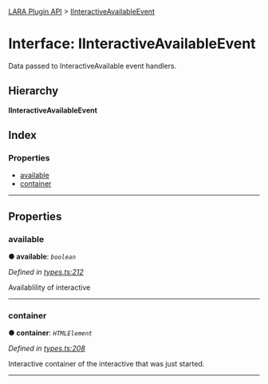 [LARA Plugin API](../README.md) > [IInteractiveAvailableEvent](../interfaces/iinteractiveavailableevent.md)

# Interface: IInteractiveAvailableEvent

Data passed to InteractiveAvailable event handlers.

## Hierarchy

**IInteractiveAvailableEvent**

## Index

### Properties

* [available](iinteractiveavailableevent.md#available)
* [container](iinteractiveavailableevent.md#container)

---

## Properties

<a id="available"></a>

###  available

**● available**: *`boolean`*

*Defined in [types.ts:212](../../../lara-typescript/src/plugin-api/types.ts#L212)*

Availablility of interactive

___
<a id="container"></a>

###  container

**● container**: *`HTMLElement`*

*Defined in [types.ts:208](../../../lara-typescript/src/plugin-api/types.ts#L208)*

Interactive container of the interactive that was just started.

___

